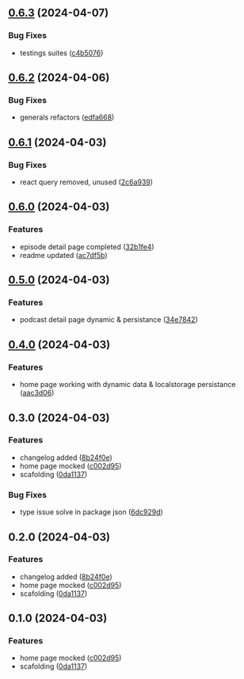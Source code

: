 

## [0.6.3](https://github.com/MarianoJimenezPerez/podcaster-app/compare/0.6.2...0.6.3) (2024-04-07)


### Bug Fixes

* testings suites ([c4b5076](https://github.com/MarianoJimenezPerez/podcaster-app/commit/c4b507671f2de2e906fd567441f6af82dd9cdbe8))

## [0.6.2](https://github.com/MarianoJimenezPerez/podcaster-app/compare/0.6.1...0.6.2) (2024-04-06)


### Bug Fixes

* generals refactors ([edfa668](https://github.com/MarianoJimenezPerez/podcaster-app/commit/edfa668a6bab0b074fd7c2f72090dc0d96f46e2f))

## [0.6.1](https://github.com/MarianoJimenezPerez/podcaster-app/compare/0.6.0...0.6.1) (2024-04-03)


### Bug Fixes

* react query removed, unused ([2c6a939](https://github.com/MarianoJimenezPerez/podcaster-app/commit/2c6a939a9339c0dfa3a634616cd1e1a3442ae44e))

## [0.6.0](https://github.com/MarianoJimenezPerez/podcaster-app/compare/0.5.0...0.6.0) (2024-04-03)


### Features

* episode detail page completed ([32b1fe4](https://github.com/MarianoJimenezPerez/podcaster-app/commit/32b1fe487141a38db8f36b83cec5d183119fb38a))
* readme updated ([ac7df5b](https://github.com/MarianoJimenezPerez/podcaster-app/commit/ac7df5b4be8bde93f34e93e5f3a4a2e416fa9dfe))

## [0.5.0](https://github.com/MarianoJimenezPerez/podcaster-app/compare/0.4.0...0.5.0) (2024-04-03)


### Features

* podcast detail page dynamic & persistance ([34e7842](https://github.com/MarianoJimenezPerez/podcaster-app/commit/34e784230e16575ec1679d21adbdd526d30ad00e))

## [0.4.0](https://github.com/MarianoJimenezPerez/podcaster-app/compare/0.3.0...0.4.0) (2024-04-03)


### Features

* home page working with dynamic data & localstorage persistance ([aac3d06](https://github.com/MarianoJimenezPerez/podcaster-app/commit/aac3d06213dbe1b01b9a05e04e8568ee06c3c2d3))

## 0.3.0 (2024-04-03)


### Features

* changelog added ([8b24f0e](https://github.com/MarianoJimenezPerez/podcaster-app/commit/8b24f0e0d62312617c487c898d65c130676d71d7))
* home page mocked ([c002d95](https://github.com/MarianoJimenezPerez/podcaster-app/commit/c002d950cd2378ce10f04560680dbcaa91c88b6f))
* scafolding ([0da1137](https://github.com/MarianoJimenezPerez/podcaster-app/commit/0da1137c199e87dc65c7cd1d0dd85d081921ede3))


### Bug Fixes

* type issue solve in package json ([6dc929d](https://github.com/MarianoJimenezPerez/podcaster-app/commit/6dc929d589a5485ea38b2839db9a19b74abb1125))

## 0.2.0 (2024-04-03)


### Features

* changelog added ([8b24f0e](https://github.com/MarianoJimenezPerez/podcaster-app/commit/8b24f0e0d62312617c487c898d65c130676d71d7))
* home page mocked ([c002d95](https://github.com/MarianoJimenezPerez/podcaster-app/commit/c002d950cd2378ce10f04560680dbcaa91c88b6f))
* scafolding ([0da1137](https://github.com/MarianoJimenezPerez/podcaster-app/commit/0da1137c199e87dc65c7cd1d0dd85d081921ede3))

## 0.1.0 (2024-04-03)


### Features

* home page mocked ([c002d95](https://github.com/MarianoJimenezPerez/podcaster-app/commit/c002d950cd2378ce10f04560680dbcaa91c88b6f))
* scafolding ([0da1137](https://github.com/MarianoJimenezPerez/podcaster-app/commit/0da1137c199e87dc65c7cd1d0dd85d081921ede3))

